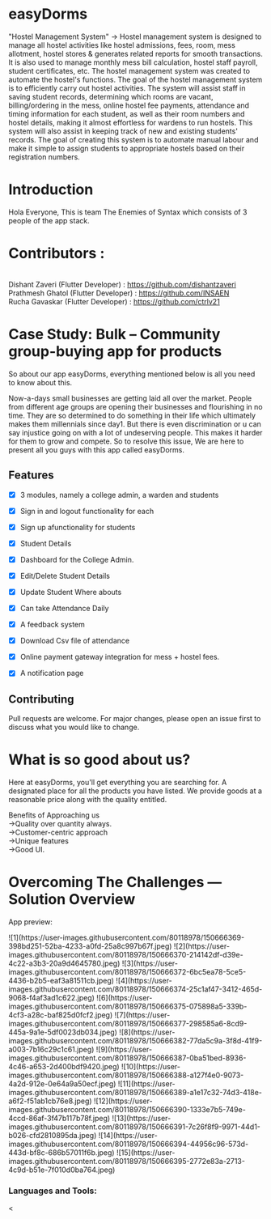 # easyDorms

"Hostel Management System"  -> Hostel management system is designed to manage all hostel activities like hostel admissions, fees, room, mess allotment, hostel stores & generates related reports for smooth transactions. It is also used to manage monthly mess bill calculation, hostel staff payroll, student certificates, etc. The hostel management system was created to automate the hostel's
functions. The goal of the hostel management system is to efficiently carry out hostel
activities. The system will assist staff in saving student records, determining which
rooms are vacant, billing/ordering in the mess, online hostel fee payments,
attendance and timing information for each student, as well as their room numbers
and hostel details, making it almost effortless for wardens to run hostels. This system
will also assist in keeping track of new and existing students' records.
The goal of creating this system is to automate manual labour and make it
simple to assign students to appropriate hostels based on their registration numbers.

# Introduction

Hola Everyone, This is team The Enemies of Syntax which consists of 3 people of the app stack.
# Contributors :
<br />Dishant Zaveri (Flutter Developer) : https://github.com/dishantzaveri
<br />Prathmesh Ghatol (Flutter Developer) : https://github.com/INSAEN
<br />Rucha Gavaskar (Flutter Developer) : https://github.com/ctrlv21


# Case Study: Bulk – Community group-buying app for products

So about our app easyDorms, everything mentioned below is all you need to know about this.

Now-a-days small businesses are getting laid all over the market. People from different age groups are opening their businesses and flourishing in no time. They are so determined to do something in their life which ultimately makes them millennials since day1. But there is even discrimination or u can say injustice going on with a lot of undeserving people. This makes it harder for them to grow and compete. So to resolve this issue, We are here to present all you guys with this app called easyDorms. 

## Features

- [x] 3 modules, namely a college admin, a warden and students
- [x] Sign in and logout functionality for each
- [x] Sign up afunctionality for students
- [x] Student Details
- [x] Dashboard for the College Admin.
- [x] Edit/Delete Student Details
- [x] Update Student Where abouts
- [x] Can take Attendance Daily
- [x] A feedback system
- [x] Download Csv file of attendance
- [x] Online payment gateway integration for mess + hostel fees.
- [x] A notification page


## Contributing

Pull requests are welcome. For major changes, please open an issue first to discuss what you would like to change.
# What is so good about us?

Here at easyDorms, you'll get everything you are searching for. A designated place for all the products you have listed. We provide goods at a reasonable price along with the quality entitled. 
 

Benefits of Approaching us
<br /> ->Quality over quantity always.
<br /> ->Customer-centric approach
<br /> ->Unique features
<br /> ->Good UI.


# Overcoming The Challenges — Solution Overview
App preview:
<p float="left">
![1](https://user-images.githubusercontent.com/80118978/150666369-398bd251-52ba-4233-a0fd-25a8c997b67f.jpeg)
![2](https://user-images.githubusercontent.com/80118978/150666370-214142df-d39e-4c22-a3b3-20a9d4645780.jpeg)
![3](https://user-images.githubusercontent.com/80118978/150666372-6bc5ea78-5ce5-4436-b2b5-eaf3a81511cb.jpeg)
![4](https://user-images.githubusercontent.com/80118978/150666374-25c1af47-3412-465d-9068-f4af3ad1c622.jpeg)
![6](https://user-images.githubusercontent.com/80118978/150666375-075898a5-339b-4cf3-a28c-baf825d0fcf2.jpeg)
![7](https://user-images.githubusercontent.com/80118978/150666377-298585a6-8cd9-445a-9a1e-5df0023db034.jpeg)
![8](https://user-images.githubusercontent.com/80118978/150666382-77da5c9a-3f8d-41f9-a003-7b16c29c1c61.jpeg)
![9](https://user-images.githubusercontent.com/80118978/150666387-0ba51bed-8936-4c46-a653-2d400bdf9420.jpeg)
![10](https://user-images.githubusercontent.com/80118978/150666388-a127f4e0-9073-4a2d-912e-0e64a9a50ecf.jpeg)
![11](https://user-images.githubusercontent.com/80118978/150666389-a1e17c32-74d3-418e-a6f2-f51ab1cb76e8.jpeg)
![12](https://user-images.githubusercontent.com/80118978/150666390-1333e7b5-749e-4ccd-86af-3f47b117b78f.jpeg)
![13](https://user-images.githubusercontent.com/80118978/150666391-7c26f8f9-9971-44d1-b026-cfd2810895da.jpeg)
![14](https://user-images.githubusercontent.com/80118978/150666394-44956c96-573d-443d-bf8c-686b57011f6b.jpeg)
![15](https://user-images.githubusercontent.com/80118978/150666395-2772e83a-2713-4c9d-b51e-7f010d0ba764.jpeg)
</p>

<h3 align="left">Languages and Tools:</h3>
<
